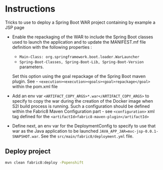 # Instructions

Tricks to use to deploy a Spring Boot WAR project containing by example a JSP page

- Enable the repackaging of the WAR to include the Spring Boot classes used to launch the application and to update 
  the MANIFEST.mf file definition with the following properties :
  - `Main-Class: org.springframework.boot.loader.WarLauncher`
  - `Spring-Boot-Classes, Spring-Boot-Lib, Spring-Boot-Version` parameters.
  
  Set this option using the goal repackage of the Spring Boot maven plugin. See - `<execution><execution><goals><goal>repackage</goal>` within the pom.xml file
- Add an env var `<ARTIFACT_COPY_ARGS>*.war</ARTIFACT_COPY_ARGS>` to specify to copy the war during the creation of the Docker image when 
  S2I build process is running. Such a configuration should be defined within the Fabric8 Maven Configuration part - see `<configuration>`
  xml tag defined for the `<artifactId>fabric8-maven-plugin</artifactId>`
- Define next, an env var for the DeploymentConfig to specify to use that war as the Java application to be launched `JAVA_APP_JAR=mvc-jsp-0.0.1-SNAPSHOT.war`.
  See the `src/main/fabric8/deployment.yml` file.

## Deploy project
```bash
mvn clean fabric8:deploy -Popenshift 
```

   

